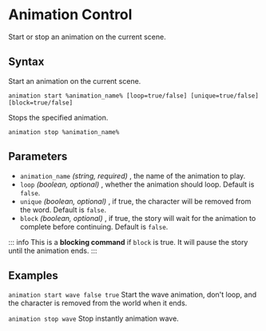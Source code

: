 # Animation Control

Start or stop an animation on the current scene.

## Syntax

Start an animation on the current scene.

`animation start %animation_name% [loop=true/false] [unique=true/false] [block=true/false]`

Stops the specified animation.

`animation stop %animation_name%`

## Parameters

- `animation_name` _(string, required)_ , the name of the animation to play.
- `loop` _(boolean, optional)_ , whether the animation should loop. Default is `false`.
- `unique` _(boolean, optional)_ , if true, the character will be removed from the word. Default is `false`.
- `block` _(boolean, optional)_ , if true, the story will wait for the animation to complete before continuing. Default is `false`.

::: info
This is a **blocking command** if `block` is true. It will pause the story until the animation ends.
:::

## Examples

`animation start wave false true`
Start the wave animation, don't loop, and the character is removed from the world when it ends.

`animation stop wave`
Stop instantly animation wave.
